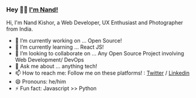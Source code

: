 ### Hey 👋🏽  [I'm Nand!](https://nandkk05.github.io) 


Hi, I'm Nand Kishor, a Web Developer, UX Enthusiast and Photographer from India.
<br />




- 🔭 I’m currently working on ... Open Source!
- 🌱 I’m currently learning ... React JS!
- 👯 I’m looking to collaborate on ... Any Open Source Project involving Web Development/ DevOps
- 💬 Ask me about ... anything tech!
- 📫 How to reach me: Follow me on these platforms! : [Twitter](https://twitter.com/nandkk05) / [Linkedin](https://www.linkedin.com/feed/)
- 😄 Pronouns: he/him
- ⚡ Fun fact: Javascript >> Python
